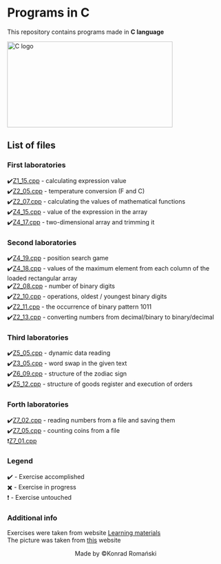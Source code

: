 # Programs in C
This repository contains programs made in **C language**

<img src="https://online.crbtech.in/wp-content/uploads/2019/03/C-programming-768x398.png" alt="C logo" width="384" height="199" alt="C Programming image" title="Image of C programming">

## List of files
### First laboratories
:heavy_check_mark:[Z1_15.cpp](https://github.com/TheSoulsHunter/Programs_in_C/blob/master/Programs_in_C/Z1_15.cpp) - calculating expression value\
:heavy_check_mark:[Z2_05.cpp](https://github.com/TheSoulsHunter/Programs_in_C/blob/master/Programs_in_C/Z2_05.cpp) - temperature conversion (F and C)\
:heavy_check_mark:[Z2_07.cpp](https://github.com/TheSoulsHunter/Programs_in_C/blob/master/Programs_in_C/Z2_07.cpp) - calculating the values of mathematical functions\
:heavy_check_mark:[Z4_15.cpp](https://github.com/TheSoulsHunter/Programs_in_C/blob/master/Programs_in_C/Z4_15.cpp) - value of the expression in the array\
:heavy_check_mark:[Z4_17.cpp](https://github.com/TheSoulsHunter/Programs_in_C/blob/master/Programs_in_C/Z4_17.cpp) - two-dimensional array and trimming it

### Second laboratories
:heavy_check_mark:[Z4_19.cpp](https://github.com/TheSoulsHunter/Programs_in_C/blob/master/Programs_in_C/Z4_19.cpp) - position search game\
:heavy_check_mark:[Z4_18.cpp](https://github.com/TheSoulsHunter/Programs_in_C/blob/master/Programs_in_C/Z4_18.cpp) - values of the maximum element from each column of the loaded rectangular array\
:heavy_check_mark:[Z2_08.cpp](https://github.com/TheSoulsHunter/Programs_in_C/blob/master/Programs_in_C/Z2_08.cpp) - number of binary digits\
:heavy_check_mark:[Z2_10.cpp](https://github.com/TheSoulsHunter/Programs_in_C/blob/master/Programs_in_C/Z2_10.cpp) - operations, oldest / youngest binary digits\
:heavy_check_mark:[Z2_11.cpp](https://github.com/TheSoulsHunter/Programs_in_C/blob/master/Programs_in_C/Z2_11.cpp) - the occurrence of binary pattern 1011\
:heavy_check_mark:[Z2_13.cpp](https://github.com/TheSoulsHunter/Programs_in_C/blob/master/Programs_in_C/Z2_13.cpp) - converting numbers from decimal/binary to binary/decimal

### Third laboratories
:heavy_check_mark:[Z5_05.cpp](https://github.com/TheSoulsHunter/Programs_in_C/blob/master/Programs_in_C/Z5_05.cpp) - dynamic data reading\
:heavy_check_mark:[Z3_05.cpp](https://github.com/TheSoulsHunter/Programs_in_C/blob/master/Programs_in_C/Z3_05.cpp) - word swap in the given text\
:heavy_check_mark:[Z6_09.cpp](https://github.com/TheSoulsHunter/Programs_in_C/blob/master/Programs_in_C/Z6_09.cpp) - structure of the zodiac sign\
:heavy_check_mark:[Z5_12.cpp](https://github.com/TheSoulsHunter/Programs_in_C/blob/master/Programs_in_C/Z5_12.cpp) - structure of goods register and execution of orders

### Forth laboratories
:heavy_check_mark:[Z7_02.cpp](https://github.com/TheSoulsHunter/Programs_in_C/blob/master/Programs_in_C/Z7_02.cpp) - reading numbers from a file and saving them\
:heavy_check_mark:[Z7_05.cpp](https://github.com/TheSoulsHunter/Programs_in_C/blob/master/Programs_in_C/Z7_05.cpp) - counting coins from a file\
:heavy_exclamation_mark:[Z7_01.cpp](https://github.com/TheSoulsHunter/Programs_in_C/blob/master/Programs_in_C/Z7_01.cpp)

### Legend
:heavy_check_mark: - Exercise accomplished\
:heavy_multiplication_x: - Exercise in progress\
:heavy_exclamation_mark: - Exercise untouched

### Additional info
Exercises were taken from website [Learning materials](http://www.cs.put.poznan.pl/jkniat/MatDydakt.html)\
The picture was taken from [this](https://online.crbtech.in/wp-content/uploads/2019/03/C-programming-768x398.png) website

<p align="center">Made by ©Konrad Romański</p>
